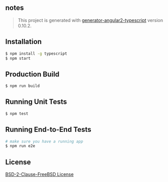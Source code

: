 ## notes
> This project is generated with [generator-angular2-typescript](https://github.com/shibbir/generator-angular2-typescript) version 0.10.2.

## Installation

```bash
$ npm install -g typescript
$ npm start
```

## Production Build
```bash
$ npm run build
```

## Running Unit Tests
```bash
$ npm test
```

## Running End-to-End Tests
```bash
# make sure you have a running app
$ npm run e2e
```

## License
<a href="https://opensource.org/licenses/BSD-2-Clause-FreeBSD">BSD-2-Clause-FreeBSD License</a>
